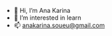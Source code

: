 - 👋 Hi, I’m Ana Karina
- 👀 I’m interested in learn
- 📫 anakarina.soueu@gmail.com

<!---
Ana-Kariina/Ana-Kariina is a ✨ special ✨ repository because its `README.md` (this file) appears on your GitHub profile.
You can click the Preview link to take a look at your changes.
--->

